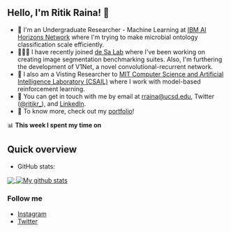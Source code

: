 ## Hello, I'm Ritik Raina! 👋

- 🌱 I'm an Undergraduate Researcher - Machine Learning at [IBM AI Horizons Network](https://www.research.ibm.com/artificial-intelligence/horizons-network/) where I'm trying to make microbial ontology classification scale efficiently.
- 👨🏼‍🔬 I have recently joined [de Sa Lab](https://cogsci.ucsd.edu/~desa/index.html) where I've been working on creating image segmentation benchmarking suites. Also, I'm furthering the development of V1Net, a novel convolutional-recurrent network.
- 🎒 I also am a Visting Researcher to [MIT Computer Science and Artificial Intelligence Laboratory (CSAIL)](https://www.csail.mit.edu) where I work with model-based reinforcement learning.
- 💬 You can get in touch with me by email at [rraina@ucsd.edu](mailto:rraina@ucsd.edu), Twitter ([@ritikr_](https://twitter.com/ritik_r)), and [LinkedIn](https://www.linkedin.com/in/ritikraina/).
- 📌 To know more, check out my [portfolio](https://ritik.xyz)!

📊 **This week I spent my time on** 


## Quick overview
* GitHub stats:  
<a href="https://github.com/anuraghazra/github-readme-stats">
  <!-- Change the `github-readme-stats.anuraghazra1.vercel.app` to `github-readme-stats.vercel.app`  -->
  <img align="center" src="https://github-readme-stats.vercel.app/api/top-langs/?username=rainarit&langs_count=8" />
</a>
<a href="https://github.com/anuraghazra/github-readme-stats">
  <img align="center" src="https://github-readme-stats.anuraghazra1.vercel.app/api?username=rainarit&show_icons=true&line_height=27&include_all_commits=true" alt="My github stats" />
</a>  

### Follow me

- [Instagram](https://www.instagram.com/ross.ritik/)
- [Twitter](https://twitter.com/ritik_r)
